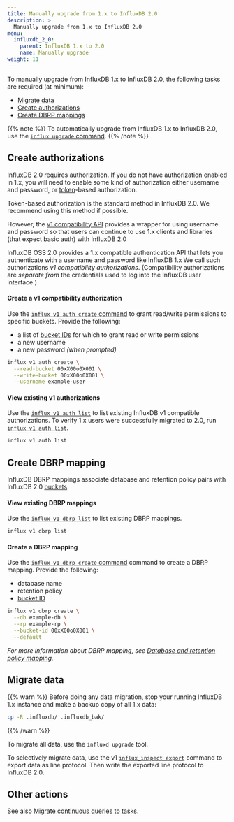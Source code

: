 ```yaml
---
title: Manually upgrade from 1.x to InfluxDB 2.0
description: >
  Manually upgrade from 1.x to InfluxDB 2.0
menu:
  influxdb_2_0:
    parent: InfluxDB 1.x to 2.0
    name: Manually upgrade
weight: 11
---
```


To manually upgrade from InfluxDB 1.x to InfluxDB 2.0, the following tasks are required (at minimum):

- [Migrate data](#migrate-data)
- [Create authorizations](#create-authorization-token)
- [Create DBRP mappings](#create-dbrp-mapping)

{{% note %}}
To automatically upgrade from InfluxDB 1.x to InfluxDB 2.0, use the [`influx upgrade` command](/influxdb/v2.0/upgrade/v1-to-v2/).
{{% /note %}}

## Create authorizations
InfluxDB 2.0 requires authorization.
If you do not have authorization enabled in 1.x, you will need to enable some kind of authorization
either username and password, or [token](https://docs.influxdata.com/influxdb/cloud/reference/glossary/#token)-based authorization.

Token-based authorization is the standard method in InfluxDB 2.0.
We recommend using this method if possible.

However, the [v1 compatibility API]() provides a wrapper for using username and password so that users can continue to use 1.x clients and libraries
(that expect basic auth) with InfluxDB 2.0

InfluxDB OSS 2.0 provides a 1.x compatible authentication API that lets you
authenticate with a username and password like InfluxDB 1.x
We call such authorizations _v1 compatibility authorizations_.
(Compatibility authorizations are _separate from_ the credentials used to log into the InfluxDB user interface.)

<!-- a v1 auth setup -- how to add a v1 auth username/password combo -->


<!-- Note: influx v1 requires an authentication token -->

#### Create a v1 compatibility authorization
Use the [`influx v1 auth create` command](/influxdb/v2.0/reference/cli/influx/v1/auth/create/)
to grant read/write permissions to specific buckets.
Provide the following:

- a list of [bucket IDs](/influxdb/v2.0/organizations/buckets/view-buckets/) for which to grant read or write permissions
- a new username
- a new password _(when prompted)_

```sh
influx v1 auth create \
  --read-bucket 00xX00o0X001 \
  --write-bucket 00xX00o0X001 \
  --username example-user
```

#### View existing v1 authorizations
Use the [`influx v1 auth list`](/influxdb/v2.0/reference/cli/influx/v1/auth/list/)
to list existing InfluxDB v1 compatible authorizations.
To verify 1.x users were successfully migrated to 2.0, run [`influx v1 auth list`](/influxdb/v2.0/reference/cli/influx/v1/auth/list/).

```sh
influx v1 auth list
```

## Create DBRP mapping
InfluxDB DBRP mappings associate database and retention policy pairs
with InfluxDB 2.0 [buckets](/influxdb/v2.0/reference/glossary/#bucket).

#### View existing DBRP mappings
Use the [`influx v1 dbrp list`](/influxdb/v2.0/reference/cli/influx/v1/dbrp/list/) to list existing DBRP mappings.

```sh
influx v1 dbrp list
```

#### Create a DBRP mapping
Use the [`influx v1 dbrp create` command](/influxdb/v2.0/reference/cli/influx/v1/dbrp/create/)
command to create a DBRP mapping.
Provide the following:

- database name
- retention policy
- [bucket ID](/influxdb/v2.0/organizations/buckets/view-buckets/)

```sh
influx v1 dbrp create \
  --db example-db \
  --rp example-rp \
  --bucket-id 00xX00o0X001 \
  --default
```

_For more information about DBRP mapping, see [Database and retention policy mapping](/influxdb/v2.0/reference/api/influxdb-1x/dbrp/)._

## Migrate data
{{% warn %}}
Before doing any data migration,
stop your running InfluxDB 1.x instance and make a backup copy of all 1.x data:
```sh
cp -R .influxdb/ .influxdb_bak/
```
{{% /warn %}}

To migrate all data, use the `influxd upgrade` tool.
<!-- Is there a way to use `influxd upgrade` for time series data only, and ignore other resources/configs? -->

To selectively migrate data, use the v1 [`influx_inspect export`](/influxdb/v1.8/tools/influx_inspect/#export) command to export data as line protocol.
Then write the exported line protocol to InfluxDB 2.0.

## Other actions
See also [Migrate continuous queries to tasks](/influxdb/v2.0/upgrade/v1-to-v2/migrate-cqs/).
